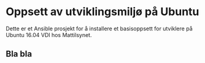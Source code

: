 # Oppsett av utviklingsmiljø på Ubuntu

Dette er et Ansible prosjekt for å installere et basisoppsett for utviklere på Ubuntu 16.04 VDI hos Mattilsynet.

## Bla bla
